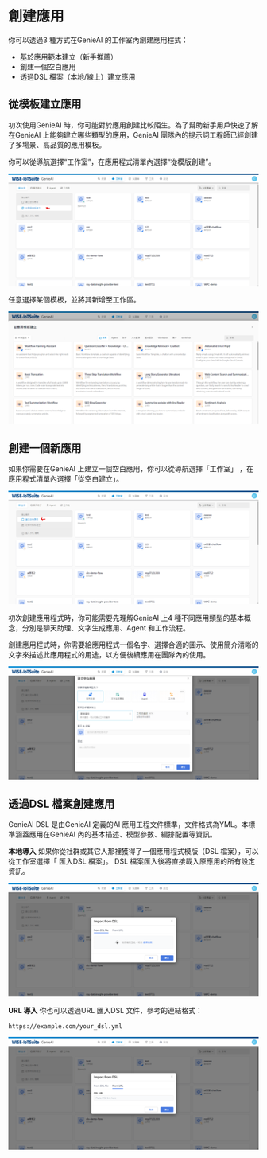 # 創建應用 
你可以透過3 種方式在GenieAI 的工作室內創建應用程式：
- 基於應用範本建立（新手推薦）
- 創建一個空白應用
- 透過DSL 檔案（本地/線上）建立應用

## 從模板建立應用
初次使用GenieAI 時，你可能對於應用創建比較陌生。為了幫助新手用戶快速了解在GenieAI 上能夠建立哪些類型的應用，GenieAI 團隊內的提示詞工程師已經創建了多場景、高品質的應用模板。

你可以從導航選擇“工作室”，在應用程式清單內選擇“從模版創建”。

![從模板建立應用](/建構/images/從模板建立應用.png)

任意選擇某個模板，並將其新增至工作區。

![任意選擇某個模板](/建構/images/任意選擇某個模板.png)

## 創建一個新應用
如果你需要在GenieAI 上建立一個空白應用，你可以從導航選擇「工作室」 ，在應用程式清單內選擇「從空白建立」。

![從空白建立.png](/建構/images/從空白建立.png)

初次創建應用程式時，你可能需要先理解GenieAI 上4 種不同應用類型的基本概念，分別是聊天助理、文字生成應用、Agent 和工作流程。

創建應用程式時，你需要給應用程式一個名字、選擇合適的圖示、使用簡介清晰的文字來描述此應用程式的用途，以方便後續應用在團隊內的使用。

![創建空白應用](/建構/images/創建空白應用.png)

## 透過DSL 檔案創建應用
GenieAI DSL 是由GenieAI 定義的AI 應用工程文件標準，文件格式為YML。本標準涵蓋應用在GenieAI 內的基本描述、模型參數、編排配置等資訊。

**本地導入**
如果你從社群或其它人那裡獲得了一個應用程式模版（DSL 檔案），可以從工作室選擇「 匯入DSL 檔案」。 DSL 檔案匯入後將直接載入原應用的所有設定資訊。

![本地導入](/建構/images/本地導入.png)

**URL 導入**
你也可以透過URL 匯入DSL 文件，參考的連結格式：
```
https://example.com/your_dsl.yml
```

![URL導入.png)](/建構/images/URL導入.png)
